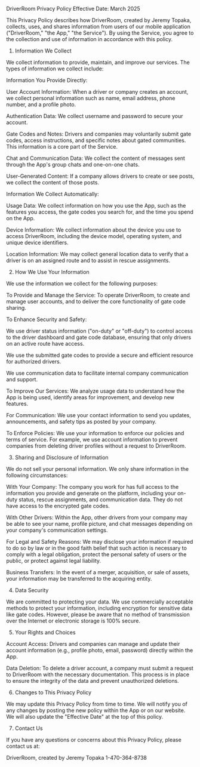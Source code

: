 DriverRoom Privacy Policy
Effective Date: March 2025

This Privacy Policy describes how DriverRoom, created by Jeremy Topaka, collects, uses, and shares information from users of our mobile application ("DriverRoom," "the App," "the Service"). By using the Service, you agree to the collection and use of information in accordance with this policy.

1. Information We Collect

We collect information to provide, maintain, and improve our services. The types of information we collect include:

Information You Provide Directly:

User Account Information: When a driver or company creates an account, we collect personal information such as name, email address, phone number, and a profile photo.

Authentication Data: We collect username and password to secure your account.

Gate Codes and Notes: Drivers and companies may voluntarily submit gate codes, access instructions, and specific notes about gated communities. This information is a core part of the Service.

Chat and Communication Data: We collect the content of messages sent through the App's group chats and one-on-one chats.

User-Generated Content: If a company allows drivers to create or see posts, we collect the content of those posts.

Information We Collect Automatically:

Usage Data: We collect information on how you use the App, such as the features you access, the gate codes you search for, and the time you spend on the App.

Device Information: We collect information about the device you use to access DriverRoom, including the device model, operating system, and unique device identifiers.

Location Information: We may collect general location data to verify that a driver is on an assigned route and to assist in rescue assignments.

2. How We Use Your Information

We use the information we collect for the following purposes:

To Provide and Manage the Service: To operate DriverRoom, to create and manage user accounts, and to deliver the core functionality of gate code sharing.

To Enhance Security and Safety:

We use driver status information ("on-duty" or "off-duty") to control access to the driver dashboard and gate code database, ensuring that only drivers on an active route have access.

We use the submitted gate codes to provide a secure and efficient resource for authorized drivers.

We use communication data to facilitate internal company communication and support.

To Improve Our Services: We analyze usage data to understand how the App is being used, identify areas for improvement, and develop new features.

For Communication: We use your contact information to send you updates, announcements, and safety tips as posted by your company.

To Enforce Policies: We use your information to enforce our policies and terms of service. For example, we use account information to prevent companies from deleting driver profiles without a request to DriverRoom.

3. Sharing and Disclosure of Information

We do not sell your personal information. We only share information in the following circumstances:

With Your Company: The company you work for has full access to the information you provide and generate on the platform, including your on-duty status, rescue assignments, and communication data. They do not have access to the encrypted gate codes.

With Other Drivers: Within the App, other drivers from your company may be able to see your name, profile picture, and chat messages depending on your company's communication settings.

For Legal and Safety Reasons: We may disclose your information if required to do so by law or in the good faith belief that such action is necessary to comply with a legal obligation, protect the personal safety of users or the public, or protect against legal liability.

Business Transfers: In the event of a merger, acquisition, or sale of assets, your information may be transferred to the acquiring entity.

4. Data Security

We are committed to protecting your data. We use commercially acceptable methods to protect your information, including encryption for sensitive data like gate codes. However, please be aware that no method of transmission over the Internet or electronic storage is 100% secure.

5. Your Rights and Choices

Account Access: Drivers and companies can manage and update their account information (e.g., profile photo, email, password) directly within the App.

Data Deletion: To delete a driver account, a company must submit a request to DriverRoom with the necessary documentation. This process is in place to ensure the integrity of the data and prevent unauthorized deletions.

6. Changes to This Privacy Policy

We may update this Privacy Policy from time to time. We will notify you of any changes by posting the new policy within the App or on our website. We will also update the "Effective Date" at the top of this policy.

7. Contact Us

If you have any questions or concerns about this Privacy Policy, please contact us at:

DriverRoom, created by Jeremy Topaka
1-470-364-8738

